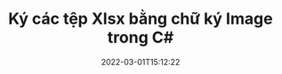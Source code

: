 ---
############################# Static ############################
layout: "auto-gen-signature"
date: 2022-03-01T15:12:22
draft: false
operation: Sign
signaturetype: Image
fileformat: Xlsx
productName: .NET
lang: vi
productCode: net
otherformats: pdf doc docx docm dot dotm dotx odt ott rtf xls xlsx xlsm xlsb csv ods ots xltx xltm ppt pptx pps ppsx odp otp potx potm pptm ppsm png jpg bmp gif tiff svg webp wmf
breadcrumb: Put Image signature on Xlsx for C#

############################# Head ############################
head_title: "Thêm chữ ký Image vào tệp Xlsx bằng C#"
head_description: "Đặt Image Chữ ký trên tệp Xlsx cho .NET bằng cách sử dụng một vài dòng mã. Sử dụng API chữ ký tài liệu GroupDocs để ký hàng chục định dạng tệp."

############################# Header ############################
title: "Ký các tệp Xlsx bằng chữ ký Image trong C#"
description: "Cách thêm Chữ ký Image bằng một vài dòng mã .NET"
bg_image: "https://cms.admin.containerize.com/templates/aspose/App_Themes/V3/images/bg/header1.png"
bg_overlay: false
button:
    enable: true

############################# SubMenu ############################
submenu:
    enable: true

    left:
        img_alt: "GroupDocs.Signature for .NET"
        image: "https://cms.admin.containerize.com/templates/groupdocs/images/product-logos/90x90-noborder/groupdocs-signature-net.png"
        product: "GroupDocs.Signature"
        platform: ".NET"



############################# About ############################
about:
    enable: true
    title: "Giới thiệu về GroupDocs.Signature for .NET API chữ ký hình ảnh"
    content: |
        [GroupDocs.Signature for .NET] (https://products.groupdocs.com/signature/net/) là một API phổ biến cho ký điện tử tài liệu kỹ thuật số. Các chữ ký như văn bản, hình ảnh, chứng chỉ kỹ thuật số, mã vạch, mã QR, tem hoặc siêu dữ liệu đều có sẵn. Chữ ký có thể được đặt trên các tệp PDF, tài liệu MS Word, sổ làm việc MS Excel, bản trình bày MS PowerPoint, tệp Adobe Photoshop và các định dạng hình ảnh khác nhau. Khách hàng có thể ký vào tài liệu của họ và cập nhật, tìm kiếm, xác minh, xóa hoặc xem trước các chữ ký điện tử đã được đưa vào các tài liệu đó. Hơn nữa, rất nhiều khả năng tùy chỉnh chữ ký được cung cấp.
    

############################# Steps ############################
steps:
    enable: true
    title_left: "Các bước để đăng nhập Xlsx bằng Image trong C#"
    content_left: |
        [GroupDocs.Signature for .NET] (https://products.groupdocs.com/signature/net/) cung cấp khả năng ký các tài liệu Xlsx bằng chữ ký Image một cách nhanh chóng và dễ dàng.
        
        * Tạo một phiên bản của lớp Chữ ký cung cấp tệp Xlsx phải ký dưới dạng đường dẫn hoặc luồng bộ nhớ
        * Khởi tạo lớp SignOptions và thiết lập tất cả dữ liệu được yêu cầu.
        * Gọi phương thức Signature.Sign () chuyển đầu ra tệp Xlsx hoặc luồng bộ nhớ

    title_right: " yêu cầu hệ thống"
    content_right: |
        GroupDocs.Signature for .NET được hỗ trợ trên tất cả các nền tảng và hệ điều hành chính. Trước khi thực hiện mã bên dưới, hãy đảm bảo rằng bạn đã cài đặt các điều kiện tiên quyết sau trên hệ thống của mình.

        * Hệ điều hành: Microsoft Windows, Linux, MacOS
        * Môi trường phát triển: Microsoft Visual Studio, Xamarin, MonoDevelop
        * Frameworks: .NET Framework, .NET Standard, .NET Core, Mono
        * Nhận GroupDocs.Signature for .NET mới nhất từ ​​[Nuget] (https://www.nuget.org/packages/groupdocs.signature)
         
    code: |
        ```csharp    
                
        // Set up input Xlsx file
        string filePath = "input.xlsx";
        // Set up output file
        string outputFilePath = "output.xlsx";
        // Provide image file
        string imageFilePath = "image.png";

        // Instantiate Signature for input file
        using (GroupDocs.Signature.Signature signature = new GroupDocs.Signature.Signature(filePath))
        {
            //Provide sign options
            ImageSignOptions options = new ImageSignOptions(imageFilePath)
            {
                // set signature position
                Left = 50,
                Top = 200
            };

            // sign Xlsx document
            SignResult result = signature.Sign(outputFilePath, options);
        }

        ```

############################# Demos ############################
demos:
    enable: true
    title: "Ký tài liệu Xlsx bằng Image Live Demo"
    content: |
       Ký tệp Xlsx bằng nhiều chữ ký ngay bây giờ bằng cách truy cập trang web [GroupDocs.Signature App] (https://products.groupdocs.app/signature/family). Bản demo trực tuyến miễn phí đang chờ bạn.          

############################# More Formats ############################
more_formats:
    enable: true
    title: "Các chữ ký Image được hỗ trợ khác cho C#"
    content: |
        "Bạn cũng có thể ký Xlsx bằng các loại chữ ký khác. Vui lòng xem danh sách bên dưới."
    format: 
       
       
back_to_top:
    enable: true
---